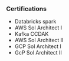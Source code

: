 ### Certifications
* Databricks spark
* AWS Sol Architect I
* Kafka CCDAK
* AWS Sol Architect II
* GCP Sol Architect I
* GcP Sol Architect II
